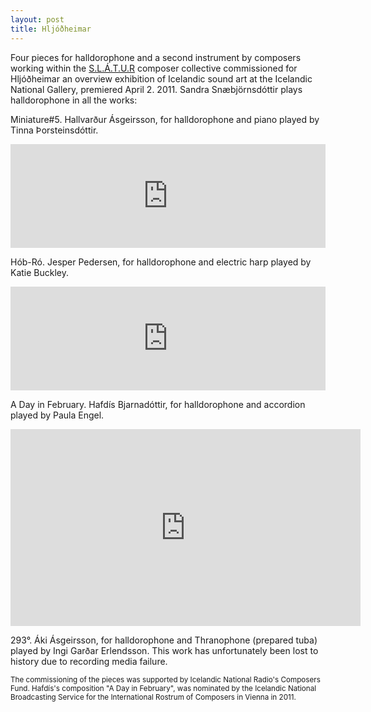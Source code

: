 ```yaml
---
layout: post
title: Hljóðheimar
---
```


Four pieces for halldorophone and a second instrument by composers working within the [S.L.Á.T.U.R](www.slatur.is) composer collective commissioned for Hljóðheimar an overview exhibition of Icelandic sound art at the Icelandic National Gallery, premiered April 2. 2011. Sandra Snæbjörnsdóttir plays halldorophone in all the works:  


Miniature#5. Hallvarður Ásgeirsson, for halldorophone and piano played by Tinna Þorsteinsdóttir.

<iframe width="100%" height="166" scrolling="no" frameborder="no" src="https://w.soundcloud.com/player/?url=https%3A//api.soundcloud.com/tracks/319308277&amp;color=%2321170f&amp;auto_play=false&amp;hide_related=false&amp;show_comments=true&amp;show_user=true&amp;show_reposts=false&amp;show_teaser=true"></iframe>  


Hób-Ró. Jesper Pedersen, for halldorophone and electric harp played by Katie Buckley.

<iframe width="100%" height="166" scrolling="no" frameborder="no" src="https://w.soundcloud.com/player/?url=https%3A//api.soundcloud.com/tracks/26831880&amp;color=%232e272b&amp;auto_play=false&amp;hide_related=false&amp;show_comments=true&amp;show_user=true&amp;show_reposts=false&amp;show_teaser=true"></iframe>  


A Day in February. Hafdís Bjarnadóttir, for halldorophone and accordion played by Paula Engel.

<iframe width="560" height="315" src="https://www.youtube-nocookie.com/embed/zgEI3h5gces?rel=0&amp;showinfo=0" frameborder="0" allowfullscreen></iframe>  


293°. Áki Ásgeirsson, for halldorophone and Thranophone (prepared tuba) played by Ingi Garðar Erlendsson. This work has unfortunately been lost to history due to recording media failure.  


<small>The commissioning of the pieces was supported by Icelandic National Radio's Composers Fund. Hafdís's composition "A Day in February", was nominated by the Icelandic National Broadcasting Service for the International Rostrum of Composers in Vienna in 2011.</small>

